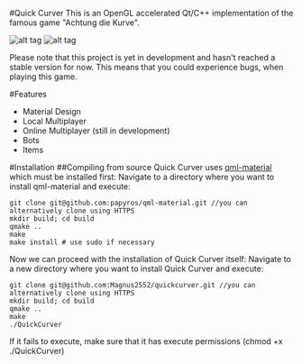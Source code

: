 #Quick Curver
This is an OpenGL accelerated Qt/C++ implementation of the famous game "Achtung die Kurve".

![alt tag](http://i.imgur.com/HTNalqO.png)
![alt tag](http://i.imgur.com/UAROtaY.png)

Please note that this project is yet in development and hasn't reached a stable version for now. This means that you could experience bugs, when playing this game.

#Features
* Material Design
* Local Multiplayer
* Online Multiplayer (still in development)
* Bots
* Items


#Installation
##Compiling from source
Quick Curver uses [qml-material](https://github.com/papyros/qml-material) which must be installed first:
Navigate to a directory where you want to install qml-material and execute:
```{r, engine='bash', count_lines}
git clone git@github.com:papyros/qml-material.git //you can alternatively clone using HTTPS
mkdir build; cd build
qmake ..
make
make install # use sudo if necessary
```
Now we can proceed with the installation of Quick Curver itself:
Navigate to a new directory where you want to install Quick Curver and execute:
```{r, engine='bash', count_lines}
git clone git@github.com:Magnus2552/quickcurver.git //you can alternatively clone using HTTPS
mkdir build; cd build
qmake ..
make
./QuickCurver
```

If it fails to execute, make sure that it has execute permissions (chmod +x ./QuickCurver)